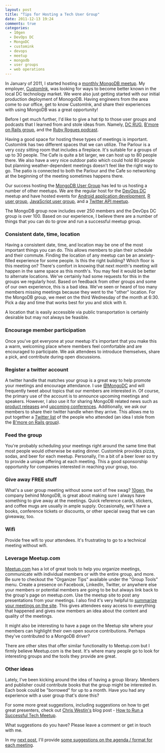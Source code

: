 ```yaml
---
layout: post
title: "Tips for Hosting a Tech User Group"
date: 2011-12-13 19:24
comments: true
categories:
  - 10gen
  - DevOps DC
  - MongoDC
  - customink
  - devops
  - meetup
  - mongodb
  - user groups
  - web operations
---
```

In January of 2011, I started hosting a [monthly MongoDB meetup](http://www.meetup.com/Washington-DC-MongoDB-Users-Group/). My employer, [CustomInk](http://www.customink.com/), was looking for ways to become better known in the local DC technology market. We were also just getting started with our initial production deployment of MonogoDB. Having engineers from the area come to our office, get to know CustomInk, and share their experiences with using MongoDB was a great opportunity!

Before I get much further, I'd like to give a hat tip to those user groups and podcasts that I learned from and stole ideas from. Namely, [DC RUG](http://www.meetup.com/dcruby/), [B'more on Rails group](http://www.meetup.com/bmore-on-rails/), and the [Ruby Rogues podcast](http://rubyrogues.com/).

Having a good space for hosting these types of meetings is important. CustomInk has two different spaces that we can utilize. The Parlour is a very cozy sitting room that includes a fireplace. It's suitable for a groups of up to 30 people. The Cafe is quite a bit larger, we can host up to 80 people there. We also have a very nice outdoor patio which could hold 80 people but planning weather-dependent meetings doesn't feel like the right way to go. The patio is connected to both the Parlour and the Cafe so networking at the beginning of the meeting sometimes happens there.

Our success hosting the [MongoDB User Group](http://www.meetup.com/Washington-DC-MongoDB-Users-Group/) has led to us hosting a number of other meetups. We are the regular host for the [DevOps DC](http://www.meetup.com/DevOpsDC/) meetup and have hosted events for [Android application development](http://www.meetup.com/ncagtug/events/17035395/), [R user group](http://www.meetup.com/R-users-DC/events/37862562/), [JavaScript user group](http://www.meetup.com/NoVa-Javascript-Ext-JS-Users-Group/events/36841452/), and a [Twitter API meetup](http://www.meetup.com/TwitterTeaTimeDC/events/38265862/).

The MongoDB group now includes over 250 members and the DevOps DC group is over 100. Based on our experience, I believe there are a number of things that you can do to grow and run a successful meetup group.
<!--more-->
### Consistent date, time, location
Having a consistent date, time, and location may be one of the most important things you can do. This allows members to plan their schedule and their commute. Finding the location of any meetup can be an anxiety-filled experience for some people. Is this the right building? Which floor is this meeting on? There's comfort in knowing that next month's meeting will happen in the same space as this month's. You may feel it would be better to alternate locations. We've certainly had some requests for this in the groups we regularly host. Based on feedback from other groups and some of our own experience, this is a bad idea. We've seen or heard of too many members missing meetings because they went to the "other" location. For the MongoDB group, we meet on the third Wednesday of the month at 6:30. Pick a day and time that works best for you and stick with it.

A location that is easily accessible via public transportation is certainly desirable but may not always be feasible.

### Encourage member participation
Once you've got everyone at your meetup it's important that you make this a warm, welcoming place where members feel comfortable and are encouraged to participate. We ask attendees to introduce themselves, share a pick, and contribute during open discussions.

### Register a twitter account
A twitter handle that matches your group is a great way to help promote your meetings and encourage attendance. I use [@MongoDC](http://twitter.com/mongodc) and will frequently tweet about topics that our members are interested in. Of course, the primary use of the account is to announce upcoming meetings and speakers. However, I also use it for sharing MongoDB related news such as [product releases](https://twitter.com/#!/MongoDC/status/113307839249907713) and [upcoming conferences](https://twitter.com/#!/MongoDC/status/135041129455427584). Additionally, we ask our members to share their twitter handle when they arrive. This allows me to put together a [Twitter list](https://twitter.com/#!/MongoDC/mongodc-16-nov-2011/members) of the people who attended (an idea I stole from the [B'more on Rails group](http://www.meetup.com/bmore-on-rails/)).

### Feed the group
You're probably scheduling your meetings right around the same time that most people would otherwise be eating dinner. CustomInk provides pizza, sodas, and beer for each meetup. Personally, I'm a bit of a beer lover so try to provide a unique offering at each meeting. This a good sponsorship opportunity for companies interested in reaching your group, too.

### Give away FREE stuff
What's a user group meeting without some sort of free swag? [10gen](http://www.10gen.com/), the company behind MongoDB, is great about making sure I always have something to give away at the meetings. Quick reference cards, stickers, and coffee mugs are usually in ample supply. Occasionally, we'll have a books, conference tickets or discounts, or other special swag that we can giveaway, too.

### Wifi
Provide free wifi to your attendees. It's frustrating to go to a technical meeting without wifi.

### Leverage Meetup.com
[Meetup.com](http://www.meetup.com/) has a lot of great tools to help you organize meetings, communicate with individual members or with the entire group, and more. Be sure to checkout the "Organizer Tips" available under the "Group Tools" menu. Create a presence on Facebook, LinkedIn, Twitter, or anywhere else your members or potential members are going to be but always link back to the group's page on meetup.com. Use the meetup site to post any presentations from your meetings. I also find it's very helpful to [summarize your meetings on the site](http://www.meetup.com/Washington-DC-MongoDB-Users-Group/pages/November_Meetup_Recap/). This gives attendees easy access to everything that happened and gives new members an idea about the content and quality of the meetings.

It might also be interesting to have a page on the Meetup site where your members can highlight their own open source contributions. Perhaps they've contributed to a MongoDB driver?

There are other sites that offer similar functionality to Meetup.com but I firmly believe Meetup.com is the best. It's where many people go to look for interesting groups and the tools they provide are great.


### Other ideas
Lately, I've been kicking around the idea of having a group library. Members and publisher could contribute books that the group might be interested in. Each book could be "borrowed" for up to a month. Have you had any experience with a user group that's done this?

For some more great suggestions, including suggestions on how to get great presenters, check out [Chris Westin's](https://twitter.com/cwestin63) blog post - [How to Run a Successful Tech Meetup](https://www.bookofbrilliantthings.com/blog/how-to-run-a-successful-tech-meetup).

What suggestions do you have? Please leave a comment or get in touch with me.

In my [next post](http://nathenharvey.com/blog/2011/12/13/agenda-tips-for-a-tech-user-group/), I'll provide [some suggestions on the agenda / format for each meeting](http://nathenharvey.com/blog/2011/12/13/agenda-tips-for-a-tech-user-group/).